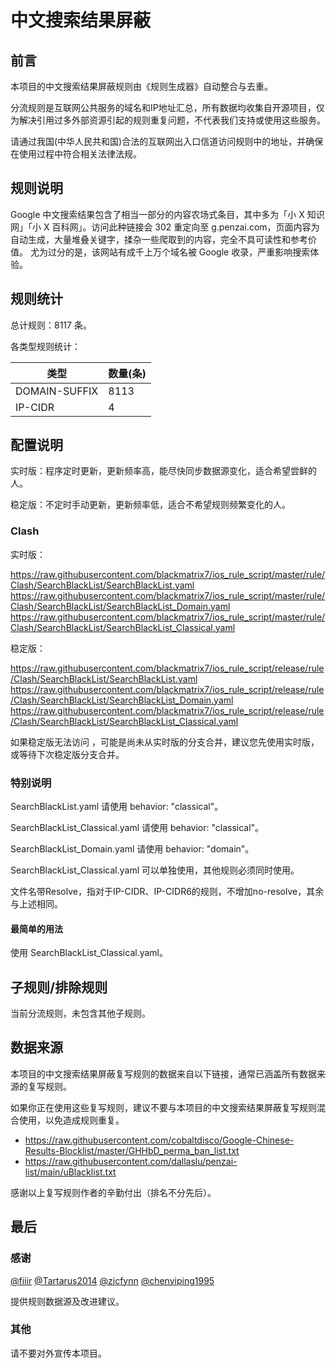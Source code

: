 # 中文搜索结果屏蔽

## 前言

本项目的中文搜索结果屏蔽规则由《规则生成器》自动整合与去重。

分流规则是互联网公共服务的域名和IP地址汇总，所有数据均收集自开源项目，仅为解决引用过多外部资源引起的规则重复问题，不代表我们支持或使用这些服务。

请通过我国(中华人民共和国)合法的互联网出入口信道访问规则中的地址，并确保在使用过程中符合相关法律法规。

## 规则说明
Google 中文搜索结果包含了相当一部分的内容农场式条目，其中多为「小 X 知识网」「小 X 百科网」。访问此种链接会 302 重定向至 g.penzai.com，页面内容为自动生成，大量堆叠关键字，揉杂一些爬取到的内容，完全不具可读性和参考价值。
尤为过分的是，该网站有成千上万个域名被 Google 收录，严重影响搜索体验。

## 规则统计

总计规则：8117 条。

各类型规则统计：

| 类型 | 数量(条) |
| ---- | ---- |
| DOMAIN-SUFFIX | 8113 |
| IP-CIDR | 4 |
## 配置说明

实时版：程序定时更新，更新频率高，能尽快同步数据源变化，适合希望尝鲜的人。

稳定版：不定时手动更新，更新频率低，适合不希望规则频繁变化的人。

### Clash 
实时版：

https://raw.githubusercontent.com/blackmatrix7/ios_rule_script/master/rule/Clash/SearchBlackList/SearchBlackList.yaml
https://raw.githubusercontent.com/blackmatrix7/ios_rule_script/master/rule/Clash/SearchBlackList/SearchBlackList_Domain.yaml
https://raw.githubusercontent.com/blackmatrix7/ios_rule_script/master/rule/Clash/SearchBlackList/SearchBlackList_Classical.yaml


稳定版：

https://raw.githubusercontent.com/blackmatrix7/ios_rule_script/release/rule/Clash/SearchBlackList/SearchBlackList.yaml
https://raw.githubusercontent.com/blackmatrix7/ios_rule_script/release/rule/Clash/SearchBlackList/SearchBlackList_Domain.yaml
https://raw.githubusercontent.com/blackmatrix7/ios_rule_script/release/rule/Clash/SearchBlackList/SearchBlackList_Classical.yaml


如果稳定版无法访问 ，可能是尚未从实时版的分支合并，建议您先使用实时版，或等待下次稳定版分支合并。

### 特别说明

SearchBlackList.yaml 请使用 behavior: "classical"。

SearchBlackList_Classical.yaml 请使用 behavior: "classical"。

SearchBlackList_Domain.yaml 请使用 behavior: "domain"。

SearchBlackList_Classical.yaml 可以单独使用，其他规则必须同时使用。

文件名带Resolve，指对于IP-CIDR、IP-CIDR6的规则，不增加no-resolve，其余与上述相同。

#### 最简单的用法

使用 SearchBlackList_Classical.yaml。

## 子规则/排除规则


当前分流规则，未包含其他子规则。

## 数据来源

本项目的中文搜索结果屏蔽复写规则的数据来自以下链接，通常已涵盖所有数据来源的复写规则。

如果你正在使用这些复写规则，建议不要与本项目的中文搜索结果屏蔽复写规则混合使用，以免造成规则重复。

- https://raw.githubusercontent.com/cobaltdisco/Google-Chinese-Results-Blocklist/master/GHHbD_perma_ban_list.txt
- https://raw.githubusercontent.com/dallaslu/penzai-list/main/uBlacklist.txt


感谢以上复写规则作者的辛勤付出（排名不分先后）。

## 最后

### 感谢

[@fiiir](https://github.com/fiiir) [@Tartarus2014](https://github.com/Tartarus2014) [@zjcfynn](https://github.com/zjcfynn) [@chenyiping1995](https://github.com/chenyiping1995) 

提供规则数据源及改进建议。

### 其他

请不要对外宣传本项目。
